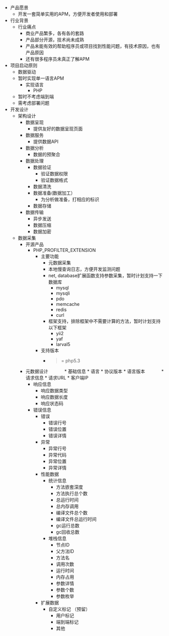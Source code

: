 * 产品愿景
    * 开发一套简单实用的APM，方便开发者使用和部署
* 行业背景
    * 行业痛点
      * 商业产品繁多，各有各的套路
      * 产品部分开源，技术尚未成熟
      * 产品未能有效的帮助程序员或项目找到性能问题，有技术原因，也有产品原因
      * 还有很多程序员未真正了解APM
* 项目启动原则
    * 数据驱动
    * 暂时实现单一语言APM
      * 实现语言
         * PHP
    * 暂时不考虑端到端
    * 需考虑部署问题
* 开发设计
    * 架构设计
        * 数据呈现 
            * 提供友好的数据呈现页面
        * 数据服务
            * 提供数据API
        * 数据分析
            * 数据的预聚合
        * 数据处理
            * 数据验证
                * 验证数据权限
                * 验证数据格式
            * 数据清洗
            * 数据准备(数据加工）
                * 为分析做准备，打相应的标识
            * 数据存储
        * 数据传输
            * 异步发送
            * 数据压缩
            * 数据加密
     * 数据采集
         * 开源产品
            * PHP_PROFILTER_EXTENSION
               * 主要功能
                  * 元数据采集
                  * 本地慢查询日志，方便开发监测问题
                  * net, database扩展函数支持参数采集，暂时计划支持一下数据库
                     * mysql
                     * mysqli
                     * pdo
                     * memcache
                     * redis
                     * curl
                  * 框架支持，排除框架中不需要计算的方法，暂时计划支持以下框架
                      * yii2
                      * yaf
                      * larval5
               *  支持版本 
                  * >= php5.3
         * 元数据设计
             * 基础信息
                 * 语言
                 * 协议版本
                 * 语言版本
             * 请求信息
                 * 请求URL
                 * 客户端IP
             * 响应信息
                 * 响应数据类型
                 * 响应数据长度
                 * 响应状态码
             * 错误信息
                 * 错误
                     * 错误行号
                     * 错误位置
                     * 错误详情
                 * 异常
                     * 异常行号
                     * 异常代码
                     * 异常位置
                     * 异常详情
                 * 性能数据
                     * 统计信息
                         * 方法嵌套深度
                         * 方法执行总个数
                         * 总运行时间
                         * 总内存调用
                         * 编译文件总个数
                         * 编译文件总运行时间
                         * gc运行总数
                         * gc回收总数
                      * 堆栈信息
                         * 节点ID
                         * 父方法ID
                         * 方法名
                         * 调用次数
                         * 运行时间
                         * 内存占用
                         * 参数详情
                         * 参数个数
                         * 参数枚举
                 * 扩展数据
                     * 自定义标记 （预留）
                         * 用户标记
                         * 端到端标记
                         * 其他
